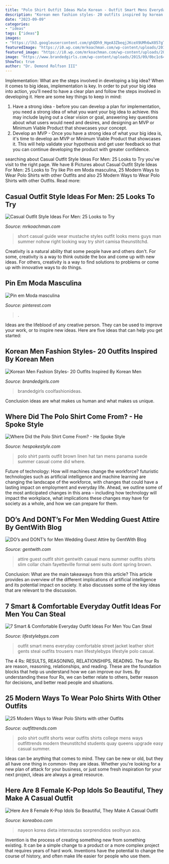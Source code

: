 ```yaml
---
title: "Polo Shirt Outfit Ideas Male Korean - Outfit Smart Mens Everyday Comfortable Street Jacket Leather Shirt Gents Steal Outfits Trousers Man Lifestylebyps Lifestyle Polo Casual"
description: "Korean men fashion styles- 20 outfits inspired by korean men"
date: "2023-09-09"
categories:
- "ideas"
tags: ["ideas"]
images:
- "https://lh3.googleusercontent.com/ghQDh9_HgeA3ZbeqjJKceX9UMh6wX057gT9t80dmRKIgxDpkrQGsos08Y_5T6SFRkEfeHlsrXM8C552RJGLd2xi1gzxKQIHTqA=w960-rj-nu-e365"
featuredImage: "https://i0.wp.com/mrkoachman.com/wp-content/uploads/2015/08/mrkoachman_men_pix-9.jpg"
featured_image: "https://i0.wp.com/mrkoachman.com/wp-content/uploads/2015/08/mrkoachman_men_pix-9.jpg"
image: "https://www.brandedgirls.com/wp-content/uploads/2015/09/0bc1c64dc4f28779c4cf0783452b1c3a.jpg"
ShowToc: true
author: "Dr. Demond Rolfson III"
---
```



Implementation: What are the steps involved in developing a big idea?
When it comes to big ideas, implementation is key. In order to put your big idea into action, you'll need to have a clear plan and follow the steps involved in developing it. Here are some key things to keep in mind: 
1. Have a strong idea - before you can develop a plan for implementation, you need a strong idea of what you want your big idea to achieve. this may include laying out a clear vision or goal, answering key questions about what users would need and desires, and designing an MVP or Minimum Viable Product that showcases your concept. 
2. Develop an MVP - Once you have a strong idea of what your big idea is, it's time to develop an MVP or Minimum Viable Product that showcases it. This will help validate your hypothesis and get user feedback so that you can continue developing the product with greater confidence.

	

		
searching about Casual Outfit Style Ideas For Men: 25 Looks to Try you've visit to the right page. We have 8 Pictures about Casual Outfit Style Ideas For Men: 25 Looks to Try like Pin em Moda masculina, 25 Modern Ways to Wear Polo Shirts with other Outfits and also 25 Modern Ways to Wear Polo Shirts with other Outfits. Read more:
		
    
## Casual Outfit Style Ideas For Men: 25 Looks To Try

<img loading=lazy src="https://i0.wp.com/mrkoachman.com/wp-content/uploads/2015/08/mrkoachman_men_pix-9.jpg" onerror="this.onerror=null;this.src='https://tse1.mm.bing.net/th?id=OIP.j1O5R01sGLRrmTTC_0ucTgAAAA&amp;pid=15.1';" alt="Casual Outfit Style Ideas For Men: 25 Looks to Try">

_Source: mrkoachman.com_

>short casual guide wear mustache styles outfit looks mens guys man summer nohow right looking way try shirt camisa theunstitchd. 

	

Creativity is a natural ability that some people have and others don't. For some, creativity is a way to think outside the box and come up with new ideas. For others, creativity is a way to find solutions to problems or come up with innovative ways to do things.

    
## Pin Em Moda Masculina

<img loading=lazy src="https://i.pinimg.com/736x/41/af/35/41af35482b55d15c609e011d37605f94.jpg" onerror="this.onerror=null;this.src='https://tse3.mm.bing.net/th?id=OIP.Aq65l3F9Yo_68BRC7KMhOQHaNK&amp;pid=15.1';" alt="Pin em Moda masculina">

_Source: pinterest.com_

>. 

	

Ideas are the lifeblood of any creative person. They can be used to improve your work, or to inspire new ideas. Here are five ideas that can help you get started: 

    
## Korean Men Fashion Styles- 20 Outfits Inspired By Korean Men

<img loading=lazy src="https://www.brandedgirls.com/wp-content/uploads/2015/09/0bc1c64dc4f28779c4cf0783452b1c3a.jpg" onerror="this.onerror=null;this.src='https://tse2.mm.bing.net/th?id=OIP.88Ka2VGI95g3TVioJZfwlgAAAA&amp;pid=15.1';" alt="Korean Men Fashion Styles- 20 Outfits Inspired By Korean Men">

_Source: brandedgirls.com_

>brandedgirls coolfashionideas. 

	

Conclusion
ideas are what makes us human and what makes us unique.

    
## Where Did The Polo Shirt Come From? - He Spoke Style

<img loading=lazy src="http://hespokestyle.com/wp-content/uploads/2016/07/white-polo-shirt-tan-linen-pants-panama-hat-brown-suede-loafers-mens-casual-summer-outfit-ideas-7.jpg" onerror="this.onerror=null;this.src='https://tse1.mm.bing.net/th?id=OIP.71HqtRLPCWStzswcZgoFVgHaLH&amp;pid=15.1';" alt="Where Did the Polo Shirt Come From? - He Spoke Style">

_Source: hespokestyle.com_

>polo shirt pants outfit brown linen hat tan mens panama suede summer casual come did where. 

	

Future of technology: How will machines change the workforce?
futuristic technologies such as artificial intelligence and machine learning are changing the landscape of the workforce, with changes that could have a lasting impact on employment and everyday life. Ahead, we outline some of the most anticipated changes in this area – including how technology will impact the workplace, what implications these changes may have for society as a whole, and how we can prepare for them.

    
## DO’s And DONT’s For Men Wedding Guest Attire By GentWith Blog

<img loading=lazy src="https://gentwith.com/wp-content/uploads/2020/09/GentWith-Fayetteville-White-Slim-Fit-Chain-Collar-Shirt-3-1.jpeg" onerror="this.onerror=null;this.src='https://tse4.mm.bing.net/th?id=OIP.6_73EBxz1qM-PYV6JB8tcwHaJ4&amp;pid=15.1';" alt="DO’s and DONT’s for Men Wedding Guest Attire by GentWith Blog">

_Source: gentwith.com_

>attire guest outfit shirt gentwith casual mens summer outfits shirts slim collar chain fayetteville formal semi suits dont spring brown. 

	

Conclusion: What are the main takeaways from this article?
This article provides an overview of the different implications of artificial intelligence and its potential impact on society. It also discusses some of the key ideas that are relevant to the discussion.

    
## 7 Smart &amp; Comfortable Everyday Outfit Ideas For Men You Can Steal

<img loading=lazy src="https://cdn.shopify.com/s/files/1/0162/2116/files/Smart_Everyday_Outfit_Ideas_For_Men_4.jpg?v=1488180029" onerror="this.onerror=null;this.src='https://tse4.mm.bing.net/th?id=OIP.n4-5_dXC5bvbz7rNLJ6nlgHaLG&amp;pid=15.1';" alt="7 Smart &amp; Comfortable Everyday Outfit Ideas For Men You Can Steal">

_Source: lifestylebyps.com_

>outfit smart mens everyday comfortable street jacket leather shirt gents steal outfits trousers man lifestylebyps lifestyle polo casual. 

	

The 4 Rs: RESULTS, REASONING, RELATIONSHIPS, READING.
The four Rs are reason, reasoning, relationships, and reading. These are the foundation blocks that help us understand how we can improve our lives. By understanding these four Rs, we can better relate to others, better reason for decisions, and better read people and situations.

    
## 25 Modern Ways To Wear Polo Shirts With Other Outfits

<img loading=lazy src="https://www.outfittrends.com/wp-content/uploads/2014/08/white-polo-shirt.jpg" onerror="this.onerror=null;this.src='https://tse3.mm.bing.net/th?id=OIP.dBrS5dclZ650D_7o6SaXKwHaLJ&amp;pid=15.1';" alt="25 Modern Ways to Wear Polo Shirts with other Outfits">

_Source: outfittrends.com_

>polo shirt outfit shorts wear outfits shirts college mens ways outfittrends modern theunstitchd students quay queens upgrade easy casual summer. 

	

Ideas can be anything that comes to mind. They can be new or old, but they all have one thing in common- they are ideas. Whether you're looking for a new plan of attack for your business, or just some fresh inspiration for your next project, ideas are always a great resource.

    
## Here Are 8 Female K-Pop Idols So Beautiful, They Make A Casual Outfit

<img loading=lazy src="https://lh3.googleusercontent.com/ghQDh9_HgeA3ZbeqjJKceX9UMh6wX057gT9t80dmRKIgxDpkrQGsos08Y_5T6SFRkEfeHlsrXM8C552RJGLd2xi1gzxKQIHTqA=w960-rj-nu-e365" onerror="this.onerror=null;this.src='https://tse3.mm.bing.net/th?id=OIP.pgy-uBGP-hO3qY60yGsL6QHaLH&amp;pid=15.1';" alt="Here Are 8 Female K-Pop Idols So Beautiful, They Make A Casual Outfit">

_Source: koreaboo.com_

>nayeon korea dieta internautas sorprendidos seolhyun aoa. 

	

Invention is the process of creating something new from something existing. It can be a simple change to a product or a more complex project that requires years of hard work. Inventions have the potential to change the course of history, and often make life easier for people who use them.

